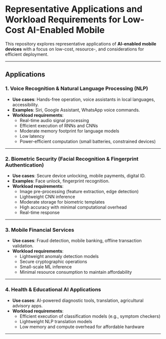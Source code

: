 # Representative Applications and Workload Requirements for Low-Cost AI-Enabled Mobile

This repository explores representative applications of **AI-enabled mobile devices** with a focus on low-cost, resource-, and considerations for efficient deployment.

---

## Applications

### 1. Voice Recognition & Natural Language Processing (NLP)
- **Use cases**: Hands-free operation, voice assistants in local languages, accessibility.  
- **Examples**: Siri, Google Assistant, WhatsApp voice commands.  
- **Workload requirements**:
  - Real-time audio signal processing  
  - Efficient execution of RNNs and CNNs  
  - Moderate memory footprint for language models  
  - Low latency  
  - Power-efficient computation (small batteries, constrained devices)  

---

### 2. Biometric Security (Facial Recognition & Fingerprint Authentication)
- **Use cases**: Secure device unlocking, mobile payments, digital ID.  
- **Examples**: Face unlock, fingerprint recognition.  
- **Workload requirements**:
  - Image pre-processing (feature extraction, edge detection)  
  - Lightweight CNN inference  
  - Moderate storage for biometric templates  
  - High accuracy with minimal computational overhead  
  - Real-time response  

---

### 3. Mobile Financial Services
- **Use cases**: Fraud detection, mobile banking, offline transaction validation.  
- **Workload requirements**:
  - Lightweight anomaly detection models  
  - Secure cryptographic operations  
  - Small-scale ML inference  
  - Minimal resource consumption to maintain affordability  

---

### 4. Health & Educational AI Applications
- **Use cases**: AI-powered diagnostic tools, translation, agricultural advisory apps.  
- **Workload requirements**:
  - Efficient execution of classification models (e.g., symptom checkers)  
  - Lightweight NLP translation models  
  - Low memory and compute overhead for affordable hardware  

---

#
